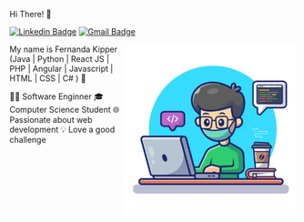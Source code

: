 Hi There! 👋

[![Linkedin Badge](https://img.shields.io/badge/-LinkedIn-6633cc?style=flat-square&logo=Linkedin&logoColor=white&link=https://www.linkedin.com/in/ojunio99/)](https://www.linkedin.com/in/fernanda-kipper-5958a61a9/)
[![Gmail Badge](https://img.shields.io/badge/-vjpp29@gmail.com-6633cc?style=flat-square&logo=Gmail&logoColor=white&link=mailto:vjpp29@gmail.com)](mailto:vjpp29@gmail.com)

<img align="right" alt="Code Boy image" src="./codeboy.png"  width="300px"/>


My name is Fernanda Kipper
(Java | Python | React JS | PHP | Angular | Javascript | HTML | CSS | C# ) 🚀

👩‍💻 Software Enginner
🎓 Computer Science Student
🌐 Passionate about web development
💡 Love a good challenge

